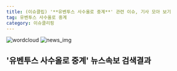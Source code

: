 ```yaml
---
title: (이슈클립) '**유벤투스 사수올로 중계**' 관련 이슈, 기사 모아 보기
tag: 유벤투스 사수올로 중계
category: 이슈클리핑
---
```

![wordcloud](https://s3.ap-northeast-2.amazonaws.com/lyrics101-wordcloud/2018-09-17-1537110653.png)
![news_img](https://user-images.githubusercontent.com/42597476/44507050-1206f400-a6e4-11e8-8d98-7ffbfebb353f.png)
## **'**유벤투스 사수올로 중계**'** 뉴스속보 검색결과

